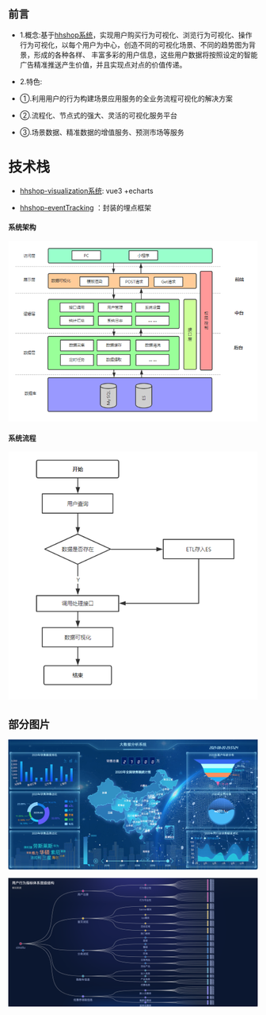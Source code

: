 
## 前言  ##
- 1.概念:基于[hhshop系统](https://github.com/cinoliu/hhshop)，实现用户购买行为可视化、浏览行为可视化、操作行为可视化，以每个用户为中心，创造不同的可视化场景、不同的趋势图为背景，形成的各种各样、 丰富多彩的用户信息，这些用户数据将按照设定的智能广告精准推送产生价值，并且实现点对点的价值传递。

- 2.特色:
- ①.利用用户的行为构建场景应用服务的全业务流程可视化的解决方案
- ②.流程化、节点式的强大、灵活的可视化服务平台
- ③.场景数据、精准数据的增值服务、预测市场等服务

# 技术栈 #
- [hhshop-visualization系统](https://github.com/cinoliu/hhshop-visualization):   vue3 +echarts

- [hhshop-eventTracking](https://github.com/cinoliu/hhshop-eventTracking) ：封装的埋点框架


#### 系统架构

![](https://raw.githubusercontent.com/cinoliu/Big-data-visualization/master/img/3.jpg)


#### 系统流程

![](https://raw.githubusercontent.com/cinoliu/Big-data-visualization/master/img/4.jpg)




## 部分图片 ##

![](https://raw.githubusercontent.com/cinoliu/Big-data-visualization/master/img/1.jpg)

![](https://raw.githubusercontent.com/cinoliu/Big-data-visualization/master/img/2.jpg)
